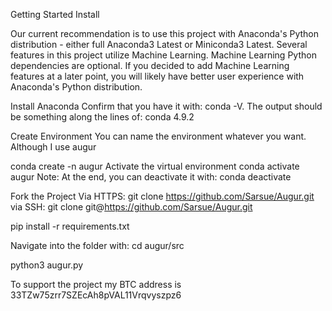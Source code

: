 Getting Started
Install

Our current recommendation is to use this project with Anaconda's Python distribution - either full Anaconda3 Latest or Miniconda3 Latest. Several features in this project utilize Machine Learning. Machine Learning Python dependencies are optional. If you decided to add Machine Learning features at a later point, you will likely have better user experience with Anaconda's Python distribution.

Install Anaconda
Confirm that you have it with: conda -V. The output should be something along the lines of: conda 4.9.2

Create Environment
You can name the environment whatever you want. Although I use augur

conda create -n augur 
Activate the virtual environment
conda activate augur
Note: At the end, you can deactivate it with: conda deactivate

Fork the Project
Via HTTPS: git clone https://github.com/Sarsue/Augur.git
via SSH: git clone git@https://github.com/Sarsue/Augur.git

pip install -r requirements.txt

Navigate into the folder with: cd augur/src

python3 augur.py

To support the project my BTC address is 33TZw75zrr7SZEcAh8pVAL11Vrqvyszpz6
